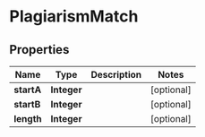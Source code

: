 

# PlagiarismMatch


## Properties

| Name | Type | Description | Notes |
|------------ | ------------- | ------------- | -------------|
|**startA** | **Integer** |  |  [optional] |
|**startB** | **Integer** |  |  [optional] |
|**length** | **Integer** |  |  [optional] |



